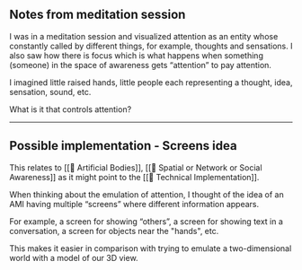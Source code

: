## Notes from meditation session

I was in a meditation session and visualized attention as an entity whose constantly called by different things, for example, thoughts and sensations. I also saw how there is focus which is what happens when something (someone) in the space of awareness gets “attention” to pay attention.

I imagined little raised hands, little people each representing a thought, idea, sensation, sound, etc.

What is it that controls attention?

---

## Possible implementation - Screens idea

This relates to [[📝 Artificial Bodies]], [[🧩 Spatial or Network or Social Awareness]] as it might point to the [[📝 Technical Implementation]].
 
When thinking about the emulation of attention, I thought of the idea of an AMI having multiple “screens” where different information appears.

For example, a screen for showing “others”, a screen for showing text in a conversation, a screen for objects near the "hands", etc.

This makes it easier in comparison with trying to emulate a two-dimensional world with a model of our 3D view.